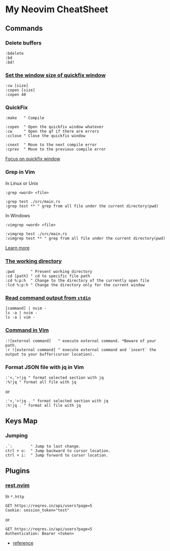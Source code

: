# My Neovim CheatSheet

## Commands

### Delete buffers

```plain
:bdelete
:bd
:bd!
```

### [Set the window size of quickfix window](https://stackoverflow.com/questions/42217825/vim-how-to-set-the-window-size-of-quickfix-window)

```plain
:cw [size]
:copen [size]
:copen 40
```

### QuickFix

```plain
:make   " Compile

:copen  " Open the quickfix window whatever
:cw     " Open the qf if there are errors
:cclose " Close the quickfix window

:cnext  " Move to the next compile error
:cprev  " Move to the previous compile error
```

[Focus on quickfix window](https://www.reddit.com/r/vim/comments/hfovi6/how_can_i_keep_my_cursor_intact_in_quickfix_list/)

### Grep in Vim

In Linux or Unix

```plain
:grep <word> <file>

:grep test ./src/main.rs
:grep test ** " grep from all file under the current directory(pwd)
```

In Windows

```plain
:vimgrep <word> <file>

:vimgrep test ./src/main.rs
:vimgrep test ** " grep from all file under the current directory(pwd)
```

[Learn more](https://zhuanlan.zhihu.com/p/148280898)

### [The working directory](https://vim.fandom.com/wiki/Set_working_directory_to_the_current_file)

```plain
:pwd       " Present working directory
:cd [path] " cd to specific file path
:cd %:p:h  " Change to the directory of the currently open file
:lcd %:p:h " Change the directory only for the current window
```

### [Read command output from `stdin`](https://askubuntu.com/questions/510890/how-do-i-redirect-command-output-to-vim-in-bash)

```plain
[command] | nvim -
ls -a | nvim -
ls -a | vim -
```

### [Command in Vim](http://www.study-area.org/tips/vim/Vim-8.html#shell)

```plain
:![external command]   " execute external command. *Beware of your path. 
:r ![external command] " execute external command and `insert` the output to your buffer(cursor location).
```

### Format JSON file with jq in Vim

```plain
:'<,'>!jq " format selected section with jq
:%!jq " format all file with jq
```

or

```plain
:'<,'>!jq . " format selected section with jq
:%!jq . " format all file with jq
```

## Keys Map

### Jumping

```plain
.`:        " Jump to last change.
ctrl + o:  " Jump backward to cursor location.
ctrl + i:  " Jump forward to cursor location.
```

## Plugins

### [rest.nvim](https://github.com/rest-nvim/rest.nvim)

In `*.http`

```http
GET https://reqres.in/api/users?page=5
Cookie: session_token="test"
```

or

```http
GET https://reqres.in/api/users?page=5
Authentication: Bearer <token>
```

- [reference](https://github.com/rest-nvim/rest.nvim/issues/98)
